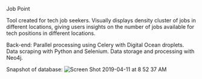 Job Point

Tool created for tech job seekers. Visually displays density cluster of jobs in different locations, giving users insights on the number of jobs available for tech positions in different locations.

Back-end:
Parallel processing using Celery with Digital Ocean droplets.
Data scraping with Python and Selenium.
Data storage and processing with Neo4j.

Snapshot of database:
![Screen Shot 2019-04-11 at 8 52 37 AM](https://user-images.githubusercontent.com/25471759/55959307-84f3b980-5c38-11e9-8f45-a8ab848f04c9.png)
